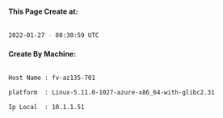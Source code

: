 
   
#### This Page Create at:

```bash

2022-01-27 - 08:30:59 UTC

```

#### Create By Machine:

```bash

Host Name : fv-az135-701

platform  : Linux-5.11.0-1027-azure-x86_64-with-glibc2.31

Ip Local  : 10.1.1.51

```

